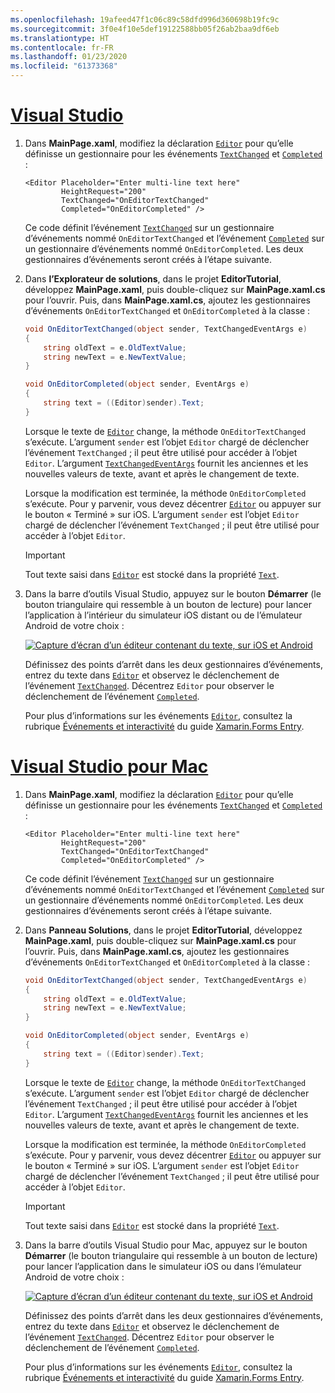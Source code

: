 ```yaml
---
ms.openlocfilehash: 19afeed47f1c06c89c58dfd996d360698b19fc9c
ms.sourcegitcommit: 3f0e4f10e5def19122588bb05f26ab2baa9df6eb
ms.translationtype: HT
ms.contentlocale: fr-FR
ms.lasthandoff: 01/23/2020
ms.locfileid: "61373368"
---
```

# <a name="visual-studiotabvswin"></a>[Visual Studio](#tab/vswin)

1. Dans **MainPage.xaml**, modifiez la déclaration [`Editor`](xref:Xamarin.Forms.Editor) pour qu’elle définisse un gestionnaire pour les événements [`TextChanged`](xref:Xamarin.Forms.Editor.TextChanged) et [`Completed`](xref:Xamarin.Forms.Editor.Completed) :

    ```xaml
    <Editor Placeholder="Enter multi-line text here"
            HeightRequest="200"
            TextChanged="OnEditorTextChanged"
            Completed="OnEditorCompleted" />
    ```

    Ce code définit l’événement [`TextChanged`](xref:Xamarin.Forms.Editor.TextChanged) sur un gestionnaire d’événements nommé `OnEditorTextChanged` et l’événement [`Completed`](xref:Xamarin.Forms.Editor.Completed) sur un gestionnaire d’événements nommé `OnEditorCompleted`. Les deux gestionnaires d’événements seront créés à l’étape suivante.

1. Dans **l’Explorateur de solutions**, dans le projet **EditorTutorial**, développez **MainPage.xaml**, puis double-cliquez sur **MainPage.xaml.cs** pour l’ouvrir. Puis, dans **MainPage.xaml.cs**, ajoutez les gestionnaires d’événements `OnEditorTextChanged` et `OnEditorCompleted` à la classe :

    ```csharp
    void OnEditorTextChanged(object sender, TextChangedEventArgs e)
    {
        string oldText = e.OldTextValue;
        string newText = e.NewTextValue;
    }

    void OnEditorCompleted(object sender, EventArgs e)
    {
        string text = ((Editor)sender).Text;
    }
    ```

    Lorsque le texte de [`Editor`](xref:Xamarin.Forms.Editor) change, la méthode `OnEditorTextChanged` s’exécute. L’argument `sender` est l’objet `Editor` chargé de déclencher l’événement `TextChanged` ; il peut être utilisé pour accéder à l’objet `Editor`. L’argument [`TextChangedEventArgs`](xref:Xamarin.Forms.TextChangedEventArgs) fournit les anciennes et les nouvelles valeurs de texte, avant et après le changement de texte.

    Lorsque la modification est terminée, la méthode `OnEditorCompleted` s’exécute. Pour y parvenir, vous devez décentrer [`Editor`](xref:Xamarin.Forms.Editor) ou appuyer sur le bouton « Terminé » sur iOS. L’argument `sender` est l’objet `Editor` chargé de déclencher l’événement `TextChanged` ; il peut être utilisé pour accéder à l’objet `Editor`.

    > [!IMPORTANT]
    > Tout texte saisi dans [`Editor`](xref:Xamarin.Forms.Editor) est stocké dans la propriété [`Text`](xref:Xamarin.Forms.Editor.Text).

1. Dans la barre d’outils Visual Studio, appuyez sur le bouton **Démarrer** (le bouton triangulaire qui ressemble à un bouton de lecture) pour lancer l’application à l’intérieur du simulateur iOS distant ou de l’émulateur Android de votre choix :

    [![Capture d’écran d’un éditeur contenant du texte, sur iOS et Android](../images/text-changes.png "Éditeur avec du texte")](../images/text-changes-large.png#lightbox "Éditeur avec du texte")

    Définissez des points d’arrêt dans les deux gestionnaires d’événements, entrez du texte dans [`Editor`](xref:Xamarin.Forms.Editor) et observez le déclenchement de l’événement [`TextChanged`](xref:Xamarin.Forms.Entry.TextChanged). Décentrez `Editor` pour observer le déclenchement de l’événement [`Completed`](xref:Xamarin.Forms.Entry.Completed).

    Pour plus d’informations sur les événements [`Editor`](xref:Xamarin.Forms.Editor), consultez la rubrique [Événements et interactivité](~/xamarin-forms/user-interface/text/editor.md#interactivity) du guide [Xamarin.Forms Entry](~/xamarin-forms/user-interface/text/editor.md).

# <a name="visual-studio-for-mactabvsmac"></a>[Visual Studio pour Mac](#tab/vsmac)

1. Dans **MainPage.xaml**, modifiez la déclaration [`Editor`](xref:Xamarin.Forms.Editor) pour qu’elle définisse un gestionnaire pour les événements [`TextChanged`](xref:Xamarin.Forms.Editor.TextChanged) et [`Completed`](xref:Xamarin.Forms.Editor.Completed) :

    ```xaml
    <Editor Placeholder="Enter multi-line text here"
            HeightRequest="200"
            TextChanged="OnEditorTextChanged"
            Completed="OnEditorCompleted" />
    ```

    Ce code définit l’événement [`TextChanged`](xref:Xamarin.Forms.Editor.TextChanged) sur un gestionnaire d’événements nommé `OnEditorTextChanged` et l’événement [`Completed`](xref:Xamarin.Forms.Editor.Completed) sur un gestionnaire d’événements nommé `OnEditorCompleted`. Les deux gestionnaires d’événements seront créés à l’étape suivante.

1. Dans **Panneau Solutions**, dans le projet **EditorTutorial**, développez **MainPage.xaml**, puis double-cliquez sur **MainPage.xaml.cs** pour l’ouvrir. Puis, dans **MainPage.xaml.cs**, ajoutez les gestionnaires d’événements `OnEditorTextChanged` et `OnEditorCompleted` à la classe :

    ```csharp
    void OnEditorTextChanged(object sender, TextChangedEventArgs e)
    {
        string oldText = e.OldTextValue;
        string newText = e.NewTextValue;
    }

    void OnEditorCompleted(object sender, EventArgs e)
    {
        string text = ((Editor)sender).Text;
    }
    ```

    Lorsque le texte de [`Editor`](xref:Xamarin.Forms.Editor) change, la méthode `OnEditorTextChanged` s’exécute. L’argument `sender` est l’objet `Editor` chargé de déclencher l’événement `TextChanged` ; il peut être utilisé pour accéder à l’objet `Editor`. L’argument [`TextChangedEventArgs`](xref:Xamarin.Forms.TextChangedEventArgs) fournit les anciennes et les nouvelles valeurs de texte, avant et après le changement de texte.

    Lorsque la modification est terminée, la méthode `OnEditorCompleted` s’exécute. Pour y parvenir, vous devez décentrer [`Editor`](xref:Xamarin.Forms.Editor) ou appuyer sur le bouton « Terminé » sur iOS. L’argument `sender` est l’objet `Editor` chargé de déclencher l’événement `TextChanged` ; il peut être utilisé pour accéder à l’objet `Editor`.

    > [!IMPORTANT]
    > Tout texte saisi dans [`Editor`](xref:Xamarin.Forms.Editor) est stocké dans la propriété [`Text`](xref:Xamarin.Forms.Editor.Text).

1. Dans la barre d’outils Visual Studio pour Mac, appuyez sur le bouton **Démarrer** (le bouton triangulaire qui ressemble à un bouton de lecture) pour lancer l’application dans le simulateur iOS ou dans l’émulateur Android de votre choix :

    [![Capture d’écran d’un éditeur contenant du texte, sur iOS et Android](../images/text-changes.png "Éditeur avec du texte")](../images/text-changes-large.png#lightbox "Éditeur avec du texte")

    Définissez des points d’arrêt dans les deux gestionnaires d’événements, entrez du texte dans [`Editor`](xref:Xamarin.Forms.Editor) et observez le déclenchement de l’événement [`TextChanged`](xref:Xamarin.Forms.Entry.TextChanged). Décentrez `Editor` pour observer le déclenchement de l’événement [`Completed`](xref:Xamarin.Forms.Entry.Completed).

    Pour plus d’informations sur les événements [`Editor`](xref:Xamarin.Forms.Editor), consultez la rubrique [Événements et interactivité](~/xamarin-forms/user-interface/text/editor.md#interactivity) du guide [Xamarin.Forms Entry](~/xamarin-forms/user-interface/text/editor.md).

